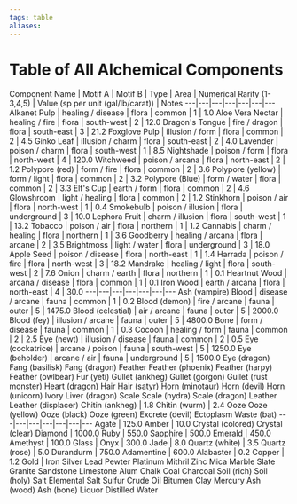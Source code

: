 ```yaml
---
tags: table
aliases:
---
```

# Table of All Alchemical Components

Component Name | Motif A | Motif B | Type | Area | Numerical Rarity (1-3,4,5) | Value (sp per unit (gal/lb/carat)) | Notes
---|---|---|---|---|---|---
Alkanet Pulp | healing / disease | flora | common | 1 | 1.0
Aloe Vera Nectar | healing / fire | flora | south-west | 2 | 12.0
Dragon's Tongue | fire / dragon | flora | south-east | 3 | 21.2
Foxglove Pulp | illusion / form | flora | common | 2 | 4.5
Ginko Leaf | illusion / charm | flora | south-east | 2 | 4.0
Lavender | poison / charm | flora | south-west | 1 | 8.5
Nightshade | poison / form | flora | north-west | 4 | 120.0
Witchweed | poison / arcana | flora | north-east | 2 | 1.2
Polypore (red) | form / fire | flora | common | 2 | 3.6
Polypore (yellow) | form / light | flora | common | 2 | 3.2
Polypore (Blue) | form / water | flora | common | 2 | 3.3
Elf's Cup | earth / form | flora | common | 2 | 4.6
Glowshroom | light / healing | flora | common | 2 | 1.2
Stinkhorn | poison / air | flora | north-west | 1 | 0.4
Smokebulb | poison / illusion | flora | underground | 3 | 10.0
Lephora Fruit | charm / illusion | flora | south-west | 1 | 13.2
Tobacco | poison / air | flora | northern | 1 | 1.2 
Cannabis | charm / healing | flora | northern | 1 | 3.6 
Goodberry | healing / arcana | flora | arcane | 2 | 3.5
Brightmoss | light / water | flora | underground | 3 | 18.0
Apple Seed | poison / disease | flora | north-east | 1 | 1.4
Harrada | poison / fire | flora | north-west | 3 | 18.2
Mandrake | healing / light | flora | south-west | 2 | 7.6
Onion | charm / earth | flora | northern | 1 | 0.1
Heartnut Wood | arcana / disease | flora | common | 1 | 0.1
Iron Wood | earth / arcana | flora | north-east | 4 | 30.0
---|---|---|---|---|---|---
Ash (vampire)
Blood | disease / arcane | fauna | common | 1 | 0.2
Blood (demon) | fire / arcane | fauna | outer | 5 | 1475.0
Blood (celestial) | air / arcane | fauna | outer | 5 | 2000.0
Blood (fey) | illusion / arcane | fauna | outer | 5 | 4800.0
Bone | form / disease | fauna | common | 1 | 0.3
Cocoon | healing / form | fauna | common | 2 | 2.5
Eye (newt) | illusion / disease | fauna | common | 2 | 0.5
Eye (cockatrice) | arcane / poison | fauna | south-west | 5 | 1250.0
Eye (beholder) | arcane / air | fauna | underground | 5 | 1500.0
Eye (dragon)
Fang (basilisk)
Fang (dragon)
Feather
Feather (phoenix)
Feather (harpy)
Feather (owlbear)
Fur (yeti)
Gullet (ankheg)
Gullet (gorgon)
Gullet (rust monster)
Heart (dragon)
Hair
Hair (satyr)
Horn (minotaur)
Horn (devil)
Horn (unicorn)
Ivory
Liver (dragon)
Scale
Scale (hydra)
Scale (dragon)
Leather
Leather (displacer)
Chitin (ankheg) | 1.8
Chitin (wurm) | 2.4
Ooze
Ooze (yellow)
Ooze (black)
Ooze (green)
Excrete (devil)
Ectoplasm
Waste (bat)
---|---|---|---|---|---|---
Agate | 125.0
Amber | 10.0
Crystal (colored)
Crystal (clear)
Diamond | 1000.0
Ruby | 550.0
Sapphire | 500.0
Emerald | 450.0
Amethyst | 100.0
Glass | 
Onyx | 300.0
Jade | 8.0
Quartz (white) | 3.5
Quartz (rose) | 5.0
Durandurm | 750.0
Adamentine | 600.0
Alabaster | 0.2
Copper | 1.2
Gold |
Iron
Silver
Lead
Pewter
Platinum
Mithril
Zinc
Mica
Marble
Slate
Granite
Sandstone
Limestone
Alum
Chalk
Coal
Charcoal
Soil (rich)
Soil (holy)
Salt
Elemental Salt
Sulfur
Crude Oil
Bitumen
Clay
Mercury
Ash (wood)
Ash (bone)
Liquor
Distilled Water